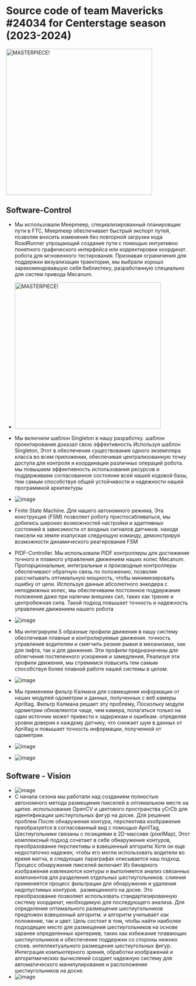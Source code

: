 # Source code of team Mavericks #24034 for Centerstage season (2023-2024)
<img src="https://github.com/Nurbek-web/mavericks/assets/78167331/29259987-38ca-4814-ae7d-929f1ffc355d" alt="MASTERPIECE!" width="400rem"/>


## Software-Control

* Мы использовали Meepmeep, специализированный планировщик пути в FTC, Meepmeep обеспечивает быстрый экспорт путей, позволяя вносить изменения без повторной загрузки кода RoadRunner упрощающий создание пути с помощью интуитивно понятного графического интерфейса или корректировки координат. робота для мгновенного тестирования. Признавая ограничения для поддержки визуализации траектории, мы выбрали хорошо зарекомендовавшую себя библиотеку, разработанную специально для систем привода Mecanum.
* <img src="https://github.com/Nurbek-web/mavericks/assets/78167331/96774a59-66bc-4cd1-b312-7c32c1405531" alt="MASTERPIECE!" width="400rem"/>

* Мы включили шаблон Singleton в нашу разработку. шаблон проектирования доказал свою эффективность Используя шаблон Singleton, Этот в обеспечении существования одного экземпляра класса во всем приложении, обеспечивая централизованную точку доступа для контроля и координации различных операций робота. мы повышаем эффективность использования ресурсов и поддерживаем согласованное состояние всей нашей кодовой базы, тем самым способствуя общей устойчивости и надежности нашей программной архитектуры
* ![image](https://github.com/Nurbek-web/mavericks/assets/78167331/2910b3c0-2e9f-4c43-85e1-f743f4f33e18)

* Finite State Machine. Для нашего автономного режима, Эта конструкция (FSM) позволяет роботу приспосабливаться, мы добились широких возможностей настройки и адаптивных состояний в зависимости от входных сигналов датчиков. находя пиксели на земле изапуская следующую команду, демонстрируя возможности динамического реагирования FSM

* PIDF-Controller. Мы использовали PIDF контроллеры для достижения точного и плавного управления движением наших колес Mecanum. Пропорциональные, интегральные и производные контроллеры обеспечивают обратную связь по положению, позволяя рассчитывать оптимальную мощность, чтобы минимизировать ошибку от цели. Используя данные абсолютного энкодера с неподвижных колес, мы обеспечиваем постоянное поддержание положения даже при наличии внешних сил, таких как трение и центробежная сила. Такой подход повышает точность и надежность управления движением нашего робота
* ![image](https://github.com/Nurbek-web/mavericks/assets/78167331/34dfedcb-93fd-49fa-9686-f9a268359c90)

* Мы интегрируем S образные профили движения в нашу систему обеспечивая плавные и контролируемые движения. точность управления водителем и смягчить
резкие рывки в механизмах, как для лифта, так и для движения. Эти профили предназначены для облегчения постепенного ускорения и замедления, Реализуя эти профили движения, мы стремимся повысить  тем самым способствуя более плавной работе нашей системы в целом.
 * ![image](https://github.com/Nurbek-web/mavericks/assets/78167331/b6dc1c5b-72f5-4c3c-9bf0-85d5eba9ef17)

* Мы применяем фильтр Калмана для совмещения информации от наших модулей одометрии и данных, полученных с веб камеры Apriltag. Фильтр Калмана решает эту проблему,
Поскольку модули одометрии обновляются чаще, чем камера, полагаться только на один источник может привести к задержкам и ошибкам. определяя уровни доверия к каждому датчику, что снижает шум в данных от Apriltag и повышает точность информации, полученной от одометрии.
 * ![image](https://github.com/Nurbek-web/mavericks/assets/78167331/6dccb124-6d60-4033-b897-cc3eaa95e0a2)
* ![image](https://github.com/Nurbek-web/mavericks/assets/78167331/3f13473d-10e4-40da-9b9e-61c66c81c21b)

## Software - Vision
* ![image](https://github.com/Nurbek-web/mavericks/assets/78167331/05c6dacf-58f5-4b62-94e4-05bf31e65fcd)
* С начала сезона мы работали над созданием полностью автономного метода размещения пикселей в оптимальном месте на щитке. использование OpenCV и цветового пространства yCrCb для идентификации шестиугольных фигур на доске. Для решения проблем После обнаружения контура, перспектива изображения
преобразуется в согласованный вид с помощью AprilTag, Шестиугольники связаны с позициями в 2D-массиве (pixelMap), Этот комплексный подход сочетает в себе обнаружение контуров, преобразование перспективы и взвешенный алгоритм Хотя он еще недостаточно надежен, чтобы его могли использовать водители во время матча, в следующих параграфах описывается наш подход. Процесс обнаружения пикселей включает  Из бинарного изображения извлекаются контуры и выполняется анализ связанных компонентов для разделения отдельных шестиугольников. слияния применяется процесс фильтрации для обнаружения и удаления недопустимых контуров.  размещенного на доске. Это преобразование позволяет использовать стандартизированную систему координат, необходимую для последующего анализа. Для определения оптимального размещения шестиугольников предложен взвешенный алгоритм.  и алгоритм учитывает как положение, так и цвет. Цель состоит в том, чтобы найти наиболее подходящее место для размещения шестиугольников на основе заранее определенных критериев, таких как избежание плавающих шестиугольников и обеспечение поддержки со стороны нижних слоев. интеллектуального размещения шестиугольных фигур. Интеграция компьютерного зрения, обработки изображений и алгоритмических вычислений создает надежную систему для автоматического манипулирования и расположения шестиугольников на доске.
* ![image](https://github.com/Nurbek-web/mavericks/assets/78167331/26cd3dc2-8a1b-4109-aa66-b35323c508de)

